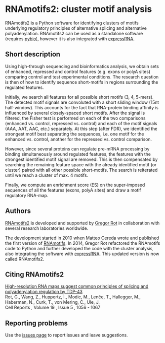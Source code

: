 # RNAmotifs2: cluster motif analysis

RNAmotifs2 is a Python software for identifying clusters of motifs underlying regulatory principles of alternative splicing and alternative polyadenylation. RNAmotifs2 can be used as a standalone software (requires [pybio](https://github.com/grexor/pybio)), however it is also integrated with [expressRNA](http://expressRNA.org).

## Short description

Using high-through sequencing and bioinformatics analysis, we obtain sets of enhanced, repressed and control features (e.g. exons or polyA sites) comparing control and test experimental conditions. The research question is then of how to identify sequence short-motifs in regions surrounding the regulated features.

Initially, we search all features for all possible short motifs (3, 4, 5-mers). The detected motif signals are convoluted with a short sliding window (15nt half-window). This accounts for the fact that RNA-protein binding affinity is influenced by several closely-spaced short motifs. After the signal is filtered, the Fisher test is performed on each of the two comparisons (enhanced vs. control, repressed vs. control) and each of the motif signals (AAA, AAT, AAC, etc.) separately. At this step (after FDR), we identified the strongest motif best separating the sequences, i.e. one motif for the enhanced vs. control, another for the repressed vs. control comparison.

However, since several proteins can regulate pre-mRNA processing by binding simultaneously around regulated features, the features with the strongest identified motif signal are removed. This is then compensated by searching the remaining feature space with the already identified motif (or cluster) paired with all other possible short-motifs. The search is reiterated until we reach a cluster of max. 4 motifs.

Finally, we compute an enrichment score (ES) on the super-imposed sequences of all the features (exons, polyA sites) and draw a motif regulatory RNA-map.

## Authors

[RNAmotifs2](https://github.com/grexor/rnamotifs2) is developed and supported by [Gregor Rot](https://grexor.github.io) in collaboration with several research laboratories worldwide.

The development started in 2010 when Matteo Cereda wrote and published the first version of [RNAmotifs](https://genomebiology.biomedcentral.com/articles/10.1186/gb-2014-15-1-r20). In 2014, Gregor Rot refactored the RNAmotifs code to Python and further developed the code with the cluster analysis, also integrating the software with [expressRNA](http://expressRNA.org). This updated version is now called RNAmotifs2.

## Citing RNAmotifs2

[High-resolution RNA maps suggest common principles of splicing and polyadenylation regulation by TDP-43](http://www.cell.com/cell-reports/abstract/S2211-1247(17)30522-3)<br />
Rot, G., Wang, Z., Huppertz, I., Modic, M., Lenče, T., Hallegger, M., Haberman, N., Curk, T., von Mering, C., Ule, J.<br />
Cell Reports , Volume 19 , Issue 5 , 1056 - 1067

## Reporting problems

Use the [issues page](https://github.com/grexor/rnamotifs2/issues) to report issues and leave suggestions.
